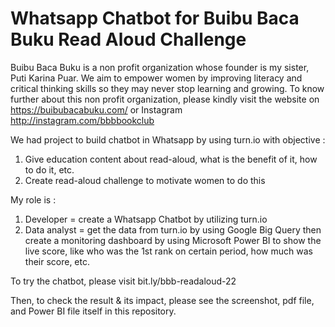 # Whatsapp Chatbot for Buibu Baca Buku Read Aloud Challenge

Buibu Baca Buku is a non profit organization whose founder is my sister, Puti Karina Puar. We aim to empower women by improving literacy and critical thinking skills so they may never stop learning and growing. To know further about this non profit organization, please kindly visit the website on https://buibubacabuku.com/ or Instagram http://instagram.com/bbbbookclub

We had project to build chatbot in Whatsapp by using turn.io with objective : 
1. Give education content about read-aloud, what is the benefit of it, how to do it, etc. 
2. Create read-aloud challenge to motivate women to do this

My role is :
1. Developer = create a Whatsapp Chatbot by utilizing turn.io
2. Data analyst = get the data from turn.io by using Google Big Query then create a monitoring dashboard by using Microsoft Power BI to show the live score, like who was the 1st rank on certain period, how much was their score, etc. 

To try the chatbot, please visit bit.ly/bbb-readaloud-22 

Then, to check the result & its impact, please see the screenshot, pdf file, and Power BI file itself in this repository.
